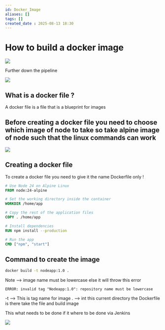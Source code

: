 ```yaml
---
id: Docker_Image
aliases: []
tags: []
created_date : 2025-08-13 18:30
---
```


# How to build a docker image 

![](Making%20a%20image.png)

Further down the pipeline 

![](Docker%20Pipeline.png)
## What is a docker file ? 

A docker file is a file that is a blueprint for images 

## Before creating a docker file you need to choose which image of node to take so take alpine image of node such that the linux commands can work 

![](Docker%20File.png)

## Creating a docker file 

To create a docker file you need to give it the name Dockerfile only !

```Dockerfile
# Use Node 24 on Alpine Linux
FROM node:24-alpine

# Set the working directory inside the container
WORKDIR /home/app

# Copy the rest of the application files
COPY . /home/app

# Install dependencies
RUN npm install --production

# Run the app
CMD ["npm", "start"]
```

## Command to create the image 

```bash
docker build -t nodeapp:1.0 .
```

Note --> image name must be lowercase else it will throw this error 

`ERROR: invalid tag "Nodeapp:1.0": repository name must be lowercase`

-t --> This is tag name for image 
. --> int this current directory the Dockerfile is there take the file and build image  


This what needs to be done if it where to be done via Jenkins 


![](Jenkins%20Flow.png)
